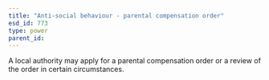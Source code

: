 ```yaml
---
title: "Anti-social behaviour - parental compensation order"
esd_id: 773
type: power
parent_id:  
---
```


A local authority may apply for a parental compensation order or a review of the order in certain circumstances.

